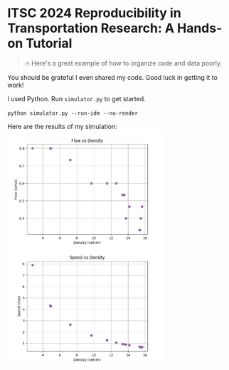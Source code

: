 # ITSC 2024 Reproducibility in Transportation Research: A Hands-on Tutorial

>🔥 Here's a great example of how to organize code and data poorly.

You should be grateful I even shared my code. Good luck in getting it to work!

I used Python. Run `simulator.py` to get started.

`python simulator.py --run-idm --no-render`

Here are the results of my simulation:
<img src="figure_fvd.png" align=left width="350" /> <img src="figure_svd.png" width="350" />